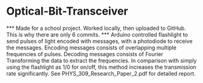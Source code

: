 # Optical-Bit-Transceiver
*** Made for a school project. Worked locally, then uploaded to GitHub. This is why there are only 6 commits. ***
 Arduino controlled flashlight to send pulses of light encoded with messages, with a photodiode to receive the messages.
 Encoding messages consists of overlapping multiple frequencies of pulses.
 Decoding messages consists of Fourier Transforming the data to extract the frequencies.
 In comparison with simply using the flashlight as 1/0 for on/off, this method increases the transmission rate significantly.
 See PHYS_309_Research_Paper_2.pdf for detailed report.
